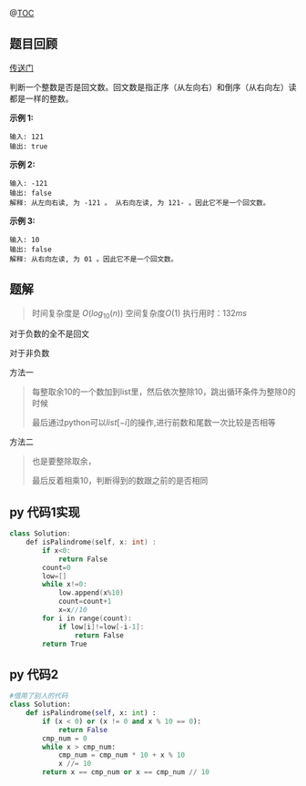 @[TOC](LeetCode-回文数)

## 题目回顾

[传送门](https://leetcode-cn.com/problems/palindrome-number/)

判断一个整数是否是回文数。回文数是指正序（从左向右）和倒序（从右向左）读都是一样的整数。

**示例 1:**

```
输入: 121
输出: true
```

**示例 2:**

```
输入: -121
输出: false
解释: 从左向右读, 为 -121 。 从右向左读, 为 121- 。因此它不是一个回文数。
```

**示例 3:**

```
输入: 10
输出: false
解释: 从右向左读, 为 01 。因此它不是一个回文数。
```



## 题解

> 时间复杂度是 $O(log_{10}(n))$
> 空间复杂度$O(1)$
> 执行用时：$132 ms$

对于负数的全不是回文

对于非负数

方法一

> 每整取余10的一个数加到list里，然后依次整除10，跳出循环条件为整除0的时候
>
> 最后通过python可以$list[-i]$的操作,进行前数和尾数一次比较是否相等

方法二

> 也是要整除取余，
>
> 最后反着相乘10，判断得到的数跟之前的是否相同

## py 代码1实现

```cpp
class Solution:
    def isPalindrome(self, x: int) :
        if x<0:
            return False
        count=0
        low=[]
        while x!=0:
            low.append(x%10)
            count=count+1
            x=x//10
        for i in range(count):
            if low[i]!=low[-i-1]:
                return False        
        return True
```

## py 代码2

```python
#借用了别人的代码
class Solution:
    def isPalindrome(self, x: int) :
        if (x < 0) or (x != 0 and x % 10 == 0):
            return False
        cmp_num = 0
        while x > cmp_num:
            cmp_num = cmp_num * 10 + x % 10
            x //= 10
        return x == cmp_num or x == cmp_num // 10
```

